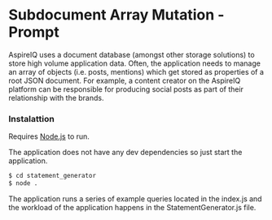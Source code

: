 # Subdocument Array Mutation - Prompt

AspireIQ uses a document database (amongst other storage solutions) to store
high volume application data. Often, the application needs to manage an array of
objects (i.e. posts, mentions) which get stored as properties of a root JSON
document. For example, a content creator on the AspireIQ platform can be
responsible for producing social posts as part of their relationship with the
brands.

### Instalattion
Requires [Node.js](https://nodejs.org/) to run.

The application does not have any dev dependencies so just start the application.

```sh
$ cd statement_generator
$ node .
```

The application runs a series of example queries located in the index.js and the workload of the application happens in the StatementGenerator.js file.
